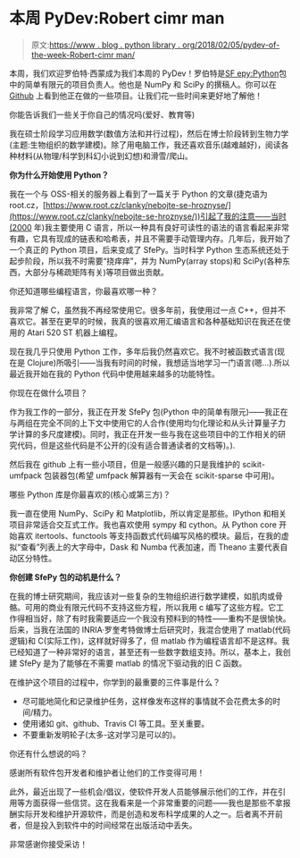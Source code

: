 # 本周 PyDev:Robert cimr man

> 原文:[https://www . blog . python library . org/2018/02/05/pydev-of-the-week-Robert-cimr man/](https://www.blog.pythonlibrary.org/2018/02/05/pydev-of-the-week-robert-cimrman/)

本周，我们欢迎罗伯特·西蒙成为我们本周的 PyDev！罗伯特是[SF epy:Python](http://sfepy.org/doc-devel/index.html)包中的简单有限元的项目负责人。他也是 NumPy 和 SciPy 的撰稿人。你可以在 [Github](https://github.com/rc) 上看到他正在做的一些项目。让我们花一些时间来更好地了解他！

你能告诉我们一些关于你自己的情况吗(爱好、教育等)

我在硕士阶段学习应用数学(数值方法和并行过程)，然后在博士阶段转到生物力学(主题:生物组织的数学建模)。除了用电脑工作，我还喜欢音乐(越难越好)，阅读各种材料(从物理/科学到科幻小说到幻想)和滑雪/爬山。

**你为什么开始使用 Python？**

我在一个与 OSS-相关的服务器上看到了一篇关于 Python 的文章(捷克语为 root.cz，[https://www.root.cz/clanky/nebojte-se-hroznyse/](https://www.root.cz/clanky/nebojte-se-hroznyse/))引起了我的注意——当时(2000 年)我主要使用 C 语言，所以一种具有良好可读性的语法的语言看起来非常有趣，它具有现成的链表和哈希表，并且不需要手动管理内存。几年后，我开始了一个真正的 Python 项目，后来变成了 SfePy。当时科学 Python 生态系统还处于起步阶段，所以我不时需要“挠痒痒”，并为 NumPy(array stops)和 SciPy(各种东西，大部分与稀疏矩阵有关)等项目做出贡献。

你还知道哪些编程语言，你最喜欢哪一种？

我非常了解 C，虽然我不再经常使用它。很多年前，我使用过一点 C++，但并不喜欢它。甚至在更早的时候，我真的很喜欢用汇编语言和各种基础知识在我还在使用的 Atari 520 ST 机器上编程。

现在我几乎只使用 Python 工作，多年后我仍然喜欢它。我不时被函数式语言(现在是 Clojure)所吸引——当我有时间的时候，我想适当地学习一门语言(嗯...).所以最近我开始在我的 Python 代码中使用越来越多的功能特性。

你现在在做什么项目？

作为我工作的一部分，我正在开发 SfePy 包(Python 中的简单有限元)——我正在与两组在完全不同的上下文中使用它的人合作(使用均匀化理论和从头计算量子力学计算的多尺度建模)。同时，我正在开发一些与我在这些项目中的工作相关的研究代码，但是这些代码是不公开的(没有适合普通读者的文档等)。).

然后我在 github 上有一些小项目，但是一般感兴趣的只是我维护的 scikit-umfpack 包装器包(希望 umfpack 解算器有一天会在 scikit-sparse 中可用)。

哪些 Python 库是你最喜欢的(核心或第三方)？

我一直在使用 NumPy、SciPy 和 Matplotlib，所以肯定是那些。IPython 和相关项目非常适合交互式工作。我也喜欢使用 sympy 和 cython。从 Python core 开始喜欢 itertools、functools 等支持函数式代码编写风格的模块。最后，在我的虚拟“查看”列表上的大字母中，Dask 和 Numba 代表加速，而 Theano 主要代表自动区分特性。

**你创建 SfePy 包的动机是什么？**

在我的博士研究期间，我应该对一些复杂的生物组织进行数学建模，如肌肉或骨骼。可用的商业有限元代码不支持这些方程，所以我用 c 编写了这些方程。它工作得相当好，除了有时我需要适应一个我没有预料到的特性——重构不是很愉快。后来，当我在法国的 INRIA·罗奎考特做博士后研究时，我混合使用了 matlab(代码逻辑)和 C(实际工作)，这样就好得多了，但 matlab 作为编程语言却不是这样。我已经知道了一种非常好的语言，甚至还有一些数字数组支持。所以，基本上，我创建 SfePy 是为了能够在不需要 matlab 的情况下驱动我的旧 C 函数。

在维护这个项目的过程中，你学到的最重要的三件事是什么？

*   尽可能地简化和记录维护任务，这样像发布这样的事情就不会花费太多的时间/精力。
*   使用诸如 git、github、Travis CI 等工具。至关重要。
*   不要重新发明轮子(太多-这对学习是可以的)。

你还有什么想说的吗？

感谢所有软件包开发者和维护者让他们的工作变得可用！

此外，最近出现了一些机会/倡议，使软件开发人员能够展示他们的工作，并在引用等方面获得一些信贷。这在我看来是一个非常重要的问题——我也是那些不拿报酬实际开发和维护开源软件，而是创造和发布科学成果的人之一。后者离不开前者，但是投入到软件中的时间经常在出版活动中丢失。

非常感谢你接受采访！
